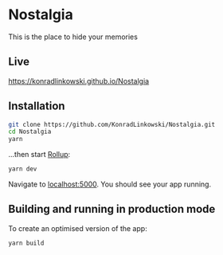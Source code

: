 # Nostalgia

This is the place to hide your memories

## Live
https://konradlinkowski.github.io/Nostalgia

## Installation
```bash
git clone https://github.com/KonradLinkowski/Nostalgia.git
cd Nostalgia
yarn
```

...then start [Rollup](https://rollupjs.org):

```bash
yarn dev
```

Navigate to [localhost:5000](http://localhost:5000). You should see your app running.

## Building and running in production mode

To create an optimised version of the app:

```bash
yarn build
```
